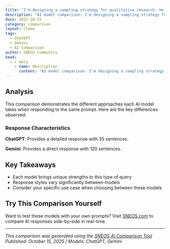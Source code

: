 ```yaml
---
title: "I'm designing a sampling strategy for qualitative research. Help me: 1) Choose sampling approach (purposive"
description: "AI model comparison: I'm designing a sampling strategy for qualitative research. Help me: 1) Choose sampling approach (pu..."
date: 2025-10-15
category: comparison
layout: Clean
tags:
  - ChatGPT
  - Gemini
  - AI Comparison
author: SNEOS Community
head:
  - - meta
    - name: description
      content: "AI model comparison: I'm designing a sampling strategy for qualitative research. Help me: 1) Choose sampling approach (purposive..."
---
```


<ChatComparison
  title="I'm designing a sampling strategy for qualitative research. Help me: 1) Choose sampling approach (purposive"
  prompt="I'm designing a sampling strategy for qualitative research. Help me: 1) Choose sampling approach (purposive"
  :responses='{"ChatGPT": "When designing a sampling strategy for qualitative research, choosing a purposive sampling approach is an excellent decision, particularly if you want to select participants who can provide rich, in-depth information relevant to your research questions. Here\u2019s how you can develop your purposive sampling strategy effectively:\n\n### 1. Define Your Research Purpose and Questions\n- **Clarify Objectives**: Make sure you have a clear understanding of your research goals and the specific questions you wish to answer.\n- **Identify Key Characteristics**: Based on your research questions, identify the key characteristics you need in your participants (e.g., demographics, experiences, or specific knowledge related to the topic).\n\n### 2. Develop Inclusion and Exclusion Criteria\n- **Inclusion Criteria**: Determine the specific traits, experiences, or conditions that participants must have to be included in the study. For example, if you are studying a specific health issue, you may include only those who have been diagnosed with that condition.\n- **Exclusion Criteria**: Decide if there are any factors that would disqualify individuals from participating. This could include factors like age, geographic location, or lack of experience with the subject matter.\n\n### 3. Identify Sampling Strategy \n- Consider the following subtypes of purposive sampling to refine your approach:\n  - **Homogeneous Sampling**: Selecting participants from a specific subgroup to explore shared characteristics.\n  - **Heterogeneous Sampling**: Selecting a diverse range of individuals to capture a variety of perspectives.\n  - **Typical Case Sampling**: Choosing people who fit the \u201Ctypical\u201D profile of your subjects to provide a standard viewpoint.\n  - **Extreme Case Sampling**: Focusing on unusual or especially informative cases that can yield deep insights.\n  - **Criterion Sampling**: Selecting participants based on predefined criteria.\n  - **Theoretical Sampling**: Adjusting your sampling as your research evolves, based on emerging theories and themes.\n\n### 4. Determine Sample Size\n- **Consider Data Saturation**: Qualitative research typically relies on the concept of data saturation, where you continue to sample until you no longer see new themes emerging from the data. This can vary widely depending on the scope of your study.\n\n### 5. Recruit Participants\n- **Identify Sources**: Use networks, organizations, and communities where you can find potential participants. \n- **Use Snowball Sampling**: If applicable, you can ask current participants to refer others who might fit your criteria.\n\n### 6. Ethical Considerations\n- **Informed Consent**: Make sure all participants understand the study and provide informed consent.\n- **Confidentiality**: Protect the identities and data of your participants.\n\n### 7. Data Collection Approach\n- **Interviews**: Consider semi-structured or unstructured interviews to allow for in-depth discussions.\n- **Focus Groups**: If applicable, facilitate discussions among groups of participants who share certain characteristics.\n\n### 8. Reflect on Bias\n- Be aware of potential biases in your selection process and actively reflect on how they may influence your findings.\n\n### Conclusion\nPurposive sampling is a strategic way to gather qualitative data that aligns closely with your research objectives. By carefully defining your criteria and approach, you ensure that your sample provides meaningful insights relevant to your qualitative research goals.\n\nIf you need further assistance with specific aspects of your research, feel free to ask!", "Gemini": "Qualitative research sampling is about strategically selecting \u0022information-rich cases\u0022 \u2013 those that will provide the deepest insights into your research question, rather than aiming for statistical representativeness. Purposive sampling is the *umbrella term* for a family of techniques often used in qualitative research.\n\nLet\u0027s break down how to choose a sampling approach, focusing on purposive methods and key considerations.\n\n---\n\n### 1) Choosing Your Sampling Approach (Purposive and its Sub-types)\n\n**Purposive sampling** means the researcher *purposefully* selects participants based on specific criteria relevant to the research question. It\u0027s the most common approach in qualitative inquiry.\n\nHere are the main types of purposive sampling, and when you might use them:\n\n1.  **Maximum Variation (Heterogeneity) Sampling:**\n    *   **Goal:** To capture a wide range of perspectives and experiences related to your phenomenon. You intentionally seek out participants who are *diverse* across specific dimensions (e.g., age, gender, location, experience level, attitudes).\n    *   **When to use it:** When you want to understand the different ways a phenomenon manifests or is perceived within a group, or to identify common themes that cut across diverse experiences.\n    *   **Example:** Studying the impact of a new policy, you might interview people from different departments, different seniority levels, and both those who support and oppose the policy.\n\n2.  **Homogeneous Sampling:**\n    *   **Goal:** To focus on a specific subgroup with very similar characteristics to understand their shared experiences in depth. This is the opposite of maximum variation.\n    *   **When to use it:** When you want to deeply explore a phenomenon within a very specific context or group, to reduce variation and simplify analysis, or to describe a particular subculture.\n    *   **Example:** Interviewing only female, first-time entrepreneurs under 30 in a specific city to understand their unique challenges.\n\n3.  **Critical Case Sampling:**\n    *   **Goal:** To select cases that are crucial because \u0022if it happens there, it will happen anywhere\u0022 or \u0022if it doesn\u0027t happen there, it won\u0027t happen anywhere.\u0022 A critical case can provide insights that are transferable to many other cases.\n    *   **When to use it:** When you want to generalize findings logically (not statistically) from one or a few cases to other similar cases, or to test a hypothesis about a phenomenon.\n    *   **Example:** Studying a highly innovative school known for its cutting-edge teaching methods. If an educational reform works there, it has a good chance of working elsewhere.\n\n4.  **Extreme or Deviant Case Sampling:**\n    *   **Goal:** To learn from highly unusual or rare manifestations of the phenomenon \u2013 outliers.\n    *   **When to use it:** When you want to understand the boundaries of what\u0027s possible, or to gain insights into why things go exceptionally right or exceptionally wrong.\n    *   **Example:** Interviewing individuals who have successfully overcome extreme adversity, or organizations that have experienced catastrophic failures, to learn about resilience or organizational vulnerabilities.\n\n5.  **Typical Case Sampling:**\n    *   **Goal:** To select cases that are average, normal, or representative of the common experience.\n    *   **When to use it:** When you want to provide a rich, descriptive profile of what is \u0022typical\u0022 or \u0022average\u0022 without the distortions of extreme cases. Useful for orienting stakeholders unfamiliar with the phenomenon.\n    *   **Example:** Interviewing a small business owner who represents the average demographics and operational size of businesses in a region to understand common challenges.\n\n6.  **Criterion Sampling:**\n    *   **Goal:** To select participants who meet a specific, pre-defined set of criteria.\n    *   **When to use it:** This is often the starting point for *any* purposive sampling. You define your inclusion/exclusion criteria based on your research question. It can be combined with other purposive types.\n    *   **Example:** Interviewing healthcare professionals who have worked in rural settings for at least 5 years and have experience with telehealth.\n\n7.  **Snowball (Chain) Sampling:**\n    *   **Goal:** To identify participants through referrals from initial participants. Useful for hard-to-reach populations or when no sampling frame exists.\n    *   **When to use it:** When studying sensitive topics, hidden populations (e.g., illegal immigrants, drug users, members of a very niche community), or when access is difficult.\n    *   **Example:** Interviewing undocumented workers, where initial contacts lead you to others within their community.\n\n8.  **Convenience Sampling:**\n    *   **Goal:** To select participants who are easily accessible to the researcher.\n    *   **When to use it:** Generally discouraged as a primary qualitative sampling method due to its low credibility. However, it might be used in very early exploratory stages, pilot studies, or when time/resources are severely limited. You must acknowledge its limitations explicitly.\n    *   **Example:** Interviewing colleagues or students within your immediate network because they are readily available.\n\n9.  **Theory-Based / Theoretical Sampling (specific to Grounded Theory):**\n    *   **Goal:** To select participants or data sources that will help develop and refine emerging theoretical categories. Sampling decisions are iterative and evolve as data collection and analysis progress.\n    *   **When to use it:** Primarily in grounded theory methodology, where the aim is to build a theory from the data. The researcher samples individuals/groups who can shed light on the developing concepts.\n    *   **Example:** After initial interviews, you identify a concept of \u0022coping strategies.\u0022 Theoretical sampling would then involve seeking out participants who might illuminate different aspects of these coping strategies, or who might hold differing perspectives on them, to build out the theory.\n\n---\n\n### Designing Your Sampling Strategy: Key Steps and Considerations\n\n1.  **Clearly Define Your Research Question(s) and Objectives:**\n    *   What exactly are you trying to understand? This will directly inform *who* has the information you need.\n    *   *Example:* If your question is \u0022How do *newly arrived refugee women* experience access to healthcare services in *urban settings*?\u0022, your criteria are immediately apparent.\n\n2.  **Identify Your \u0022Information-Rich Cases\u0022:**\n    *   Based on your research question, who are the people, groups, or documents that are most likely to provide deep, relevant insights?\n    *   What characteristics must they possess (inclusion criteria)? What characteristics would make them unsuitable (exclusion criteria)?\n\n3.  **Select the Most Appropriate Purposive Strategy (or Combination):**\n    *   Do you need diverse perspectives (Maximum Variation)? A deep dive into a specific group (Homogeneous)? Insights from outliers (Extreme Case)? Referrals (Snowball)?\n    *   It\u0027s common to combine approaches (e.g., using Criterion sampling to identify initial participants, then Maximum Variation to ensure diversity, and potentially Snowball if needed).\n\n4.  **Determine an Initial Sample Size Range:**\n    *   Qualitative sample sizes are not predetermined by power analysis. They are determined by the concept of **data saturation**.\n    *   **Data Saturation:** This is when no new themes, categories, or insights emerge from additional data collection. You\u0027ve heard it all before, and further interviews or observations would be redundant.\n    *   **General Guidance (not strict rules):**\n        *   For in-depth interviews, studies often range from 6-15 participants for a very focused homogeneous group, up to 20-30 for more varied or complex phenomena (especially in grounded theory).\n        *   Focus groups typically involve 6-10 participants per group, with multiple groups.\n    *   **Crucially:** Plan for flexibility. You might start with 10 participants, analyze, and then decide you need 5 more to reach saturation or explore a new emerging theme.\n\n5.  **Develop a Recruitment Strategy:**\n    *   How will you *find* your identified participants?\n    *   **Methods:** Gatekeepers, community leaders, public announcements, social media groups, professional organizations, participant referrals (snowballing), direct contact.\n    *   **Practicalities:** Think about logistics \u2013 how will you approach them, explain the study, obtain consent?\n\n6.  **Plan for Data Collection and Analysis Iteration:**\n    *   Qualitative sampling is often iterative. You collect some data, do preliminary analysis, and then use those insights to refine your sampling strategy or identify new types of participants who could offer crucial insights (e.g., theoretical sampling).\n\n7.  **Address Ethical Considerations:**\n    *   **Informed Consent:** Clearly explain the purpose, procedures, risks, benefits, and the right to withdraw.\n    *   **Confidentiality \u0026 Anonymity:** Protect participant identities and data.\n    *   **Privacy:** Ensure data collection respects participants\u0027 personal space and boundaries.\n    *   **Minimizing Harm:** Ensure participation does not cause undue stress or harm.\n\n8.  **Document and Justify Your Choices:**\n    *   In your methodology section, clearly state which purposive sampling approach(es) you used and *why*. Explain how your chosen strategy aligns with your research question and objectives.\n    *   Describe your inclusion/exclusion criteria, how participants were recruited, and how data saturation was determined.\n\n---\n\n**Example Scenario:**\n\nLet\u0027s say your research question is: *\u0022What are the experiences of frontline healthcare workers in managing mental health during the COVID-19 pandemic in major metropolitan hospitals?\u0022*\n\n1.  **Information-Rich Cases:** Frontline healthcare workers (doctors, nurses, paramedics) who worked in major metropolitan hospitals during the pandemic and were directly involved in patient care.\n2.  **Primary Sampling Approach:** **Criterion Sampling** to select those who meet the core criteria (frontline, metropolitan hospital, pandemic experience, involved in mental health management).\n3.  **Secondary Approach (within Criterion): Maximum Variation Sampling** to ensure you capture a range of experiences:\n    *   *Professional role:* Doctors, nurses, support staff.\n    *   *Years of experience:* Novice vs. veteran.\n    *   *Hospital type/size:* Different hospitals might have different resources/policies.\n    *   *Geographic location:* Within the metropolitan area, different communities might present different challenges.\n    *   *Personal experience with mental health:* Those who struggled vs. those who felt resilient.\n4.  **Recruitment:** Contacting hospital HR/research departments for permission, circulating flyers in staff areas (with permission), reaching out to professional associations, potentially using Snowballing if initial contacts refer colleagues.\n5.  **Sample Size:** Start with an initial target of 15-20 interviews, and plan to continue until data saturation is reached.\n\nBy carefully considering these aspects, you\u0027ll develop a robust and defensible sampling strategy for your qualitative research."}' published-date="{DateTime.UtcNow:HH:mm}"
/>

## Analysis

This comparison demonstrates the different approaches each AI model takes when responding to the same prompt. Here are the key differences observed:

### Response Characteristics

**ChatGPT**: Provides a detailed response with 35 sentences. 

**Gemini**: Provides a direct response with 120 sentences. 

## Key Takeaways

- Each model brings unique strengths to this type of query
- Response styles vary significantly between models
- Consider your specific use case when choosing between these models

## Try This Comparison Yourself

Want to test these models with your own prompts? Visit [SNEOS.com](https://sneos.com) to compare AI responses side-by-side in real-time.

---

*This comparison was generated using the [SNEOS AI Comparison Tool](https://sneos.com)*
*Published: October 15, 2025 | Models: ChatGPT, Gemini*
